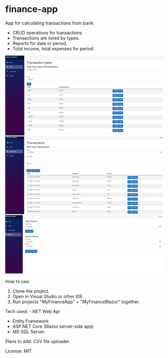 # finance-app


App for calculating transactions from bank:
- CRUD operations for transactions
- Transactions are listed by types.
- Reports for date or period.
- Total income, total expenses for period.

![types](https://github.com/AntonKilk/finance-app/blob/main/imgs/types.png)
![transactions](https://github.com/AntonKilk/finance-app/blob/main/imgs/transactions.png)
![report](https://github.com/AntonKilk/finance-app/blob/main/imgs/report.png)

How to use:
1. Clone the project.
2. Open in Visual Studio or other IDE.
2. Run projects "MyFinanceApp" + "MyFinanceBlazor" together.

Tech used: 
-.NET Web Api
- Entity Framework
- ASP.NET Core (Blazor server-side app)
- MS SQL Server.

Plans to add: CSV file uploader.

License: MIT
